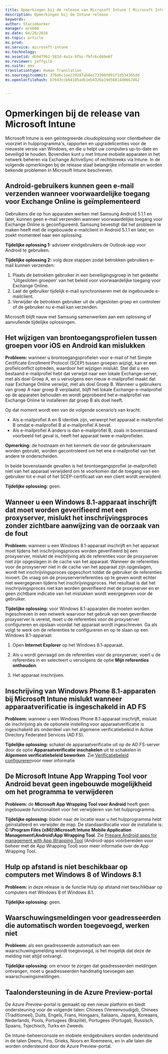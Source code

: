 ```yaml
---
title: Opmerkingen bij de release van Microsoft Intune | Microsoft Intune
description: Opmerkingen bij de Intune-release
keywords: 
author: Staciebarker
manager: arob98
ms.date: 04/28/2016
ms.topic: article
ms.prod: 
ms.service: microsoft-intune
ms.technology: 
ms.assetid: db9479b2-582d-4a1a-9fbc-fbfc6c680e6f
ms.reviewer: jeffgilb
ms.suite: ems
translationtype: Human Translation
ms.sourcegitcommit: 376e6c1ae229187ab8ec73390f091f1d534365dd
ms.openlocfilehash: b7643ccb64185adb1eb4326a19d56814d8667462


---
```


# Opmerkingen bij de release van Microsoft Intune
Microsoft Intune is een geïntegreerde cloudoplossing voor clientbeheer die voorziet in hulpprogramma's, rapporten en upgradelicenties voor de nieuwste versie van Windows, en die u helpt uw computers up-to-date en beveiligd te houden. Bovendien kunt u met Intune mobiele apparaten in het netwerk beheren via Exchange ActiveSync of rechtstreeks via Intune. In de volgende opmerkingen bij de release staat belangrijke informatie en worden bekende problemen in Microsoft Intune beschreven.


## Android-gebruikers kunnen geen e-mail verzenden wanneer voorwaardelijke toegang voor Exchange Online is geïmplementeerd

Gebruikers die op hun apparaten werken met Samsung Android 5.1.1 en later, kunnen geen e-mail verzenden wanneer voorwaardelijke toegang voor Exchange Online is geconfigureerd. Samsung bevestigt dat het probleem te maken heeft met de ingebouwde e-mailclient in Android 5.1.1 en later, en zoekt momenteel naar een oplossing.

**Tijdelijke oplossing 1:** adviseer eindgebruikers de Outlook-app voor Android te gebruiken.

**Tijdelijke oplossing 2:** volg deze stappen zodat betrokken gebruikers e-mail kunnen verzenden:

1. Plaats de betrokken gebruiker in een beveiligingsgroep in het gedeelte 'Uitgesloten groepen' van het beleid voor voorwaardelijke toegang voor Exchange Online.
2. Laat de gebruiker tijdelijk e-mail synchroniseren met de ingebouwde e-mailclient.
3. Verwijder de betrokken gebruiker uit de uitgesloten groep en controleer of de gebruiker nu e-mail kan verzenden.

Microsoft blijft nauw met Samsung samenwerken aan een oplossing of aanvullende tijdelijke oplossingen.



## Het wijzigen van brontoegangsprofielen tussen groepen voor iOS en Android kan mislukken
**Probleem:** wanneer u brontoegangsprofielen voor e-mail of het Simple Certificate Enrollment Protocol (SCEP) tussen groepen wijzigt, kan er een profielconflict optreden, waardoor het wijzigen mislukt. Stel dat u een bestaand e-mailprofiel hebt dat verwijst naar een lokale Exchange-server, met als doel Groep A, en u vervolgens een nieuw e-mailprofiel maakt dat naar Exchange Online verwijst, met als doel Groep B. Wanneer u gebruikers van groep A naar groep B verplaatst, blijft het lokale Exchange-e-mailprofiel op de apparaten behouden en wordt geprobeerd het e-mailprofiel van Exchange Online te installeren dat groep B als doel heeft.

Op dat moment wordt een van de volgende scenario’s van kracht: 
* Als e-mailprofiel A en B identiek zijn, verwerpt het apparaat e-mailprofiel B omdat e-mailprofiel B al e-mailprofiel A bevat.
* Als e-mailprofiel A anders is dan e-mailprofiel B, zoals in bovenstaand voorbeeld het geval is, heeft het apparaat twee e-mailprofielen.

**Opmerking:** de hostnaam en het kenmerk die voor de gebruikersnaam worden gebruikt, worden gecontroleerd om het ene e-mailprofiel van het andere te onderscheiden.

In beide bovenstaande gevallen is het brontoegangsprofiel (e-mailprofiel) niet van het apparaat verwijderd om te voorkomen dat de toegang van een gebruiker tot e-mail of het SCEP-certificaat van een client wordt verwijderd.

**Tijdelijke oplossing:** geen.

## Wanneer u een Windows 8.1-apparaat inschrijft dat moet worden geverifieerd met een proxyserver, mislukt het inschrijvingsproces zonder zichtbare aanwijzing van de oorzaak van de fout
**Probleem:** wanneer u een Windows 8.1-apparaat inschrijft en het apparaat moet tijdens het inschrijvingsproces worden geverifieerd bij een proxyserver, mislukt de inschrijving als de referenties voor de proxyserver niet zijn opgeslagen in de cache van het apparaat. Wanneer de referenties voor de proxyserver niet in de cache van het apparaat zijn opgeslagen, wordt het inschrijvingsproces opgeschort totdat de gebruiker de referenties invoert. De vraag om de proxyserverreferenties op te geven wordt echter niet weergegeven tijdens het inschrijvingsproces. Het resultaat is dat het inschrijvingsproces niet kan worden geverifieerd met de proxyserver en er geen zichtbare indicatie van het mislukken wordt weergegeven voor de gebruiker.

**Tijdelijke oplossing:** voor Windows 8.1-apparaten die moeten worden ingeschreven in een netwerk waarvoor het gebruik van een geverifieerde proxyserver is vereist, moet u de referenties voor de proxyserver configureren en opslaan voordat het apparaat wordt ingeschreven. Ga als volgt te werk om de referenties te configureren en op te slaan op een Windows 8.1-apparaat:

1.  Open **Internet Explorer** op het Windows 8.1-apparaat.

2.  Als u wordt gevraagd om de referenties voor de proxyserver, voert u de referenties in en selecteert u vervolgens de optie **Mijn referenties onthouden**.

3.  Het apparaat inschrijven.

## Inschrijving van Windows Phone 8.1-apparaten bij Microsoft Intune mislukt wanneer apparaatverificatie is ingeschakeld in AD FS
**Probleem:** wanneer u een Windows Phone 8.1-apparaat inschrijft, mislukt de inschrijving als de optionele instelling voor apparaatverificatie is ingeschakeld als onderdeel van het algemene verificatiebeleid in Active Directory Federated Services (AD FS).

**Tijdelijke oplossing:** schakel de apparaatverificatie uit op de AD FS-server door de optie **Apparaatverificatie inschakelen** uit te schakelen in **Algemeen verificatiebeleid bewerken**. Zie [Verificatiebeleid configureren](http://technet.microsoft.com/library/dn486781.aspx)voor meer informatie


## De Microsoft Intune App Wrapping Tool voor Android bevat geen ingebouwde mogelijkheid om het programma te verwijderen
**Probleem:** de **Microsoft App Wrapping Tool voor Android** heeft geen ingebouwde functionaliteit voor het verwijderen van het hulpprogramma.

**Tijdelijke oplossing:** blader naar de locatie waar u het hulpprogramma hebt geïnstalleerd en verwijder de map. De standaardlocatie voor de installatie is: **C:\Program Files (x86)\Microsoft Intune Mobile Application Management\Android\App Wrapping Tool**. Zie [Prepare Android apps for management with App Wrapping Tool](/intune/deploy-use/prepare-android-apps-for-mobile-application-management-with-the-microsoft-intune-app-wrapping-tool) (Android-apps voorbereiden voor beheer met de App Wrapping Tool) voor meer informatie over de App Wrapping Tool.

## Hulp op afstand is niet beschikbaar op computers met Windows 8 of Windows 8.1
**Probleem:** in deze release is de functie Hulp op afstand niet beschikbaar op computers met Windows 8 of Windows 8.1.

**Tijdelijke oplossing:** geen.

## Waarschuwingsmeldingen voor geadresseerden die automatisch worden toegevoegd, werken niet
**Probleem:** als een geadresseerde automatisch aan een waarschuwingsmelding wordt toegevoegd, is het mogelijk dat deze de melding niet altijd ontvangt.

**Tijdelijke oplossing:** om ervoor te zorgen dat geadresseerden meldingen ontvangen, moet u geadresseerden handmatig toevoegen aan waarschuwingsmeldingen.

## Taalondersteuning in de Azure Preview-portal
De Azure Preview-portal is gemaakt op een nieuw platform en biedt ondersteuning voor de volgende talen: Chinees (Vereenvoudigd), Chinees (Traditioneel), Duits, Engels, Frans, Hongaars, Italiaans, Japans, Koreaans, Nederlands, Pools, Portugees (Brazilië), Portugees (Portugal), Russisch, Spaans, Tsjechisch, Turks en Zweeds.

De Intune-beheerconsole en mobiele eindgebruikers worden ondersteund in de talen Deens, Fins, Grieks, Noors en Roemeens, en in alle talen die worden ondersteund door de Azure Preview-portal.



<!--HONumber=Jul16_HO3-->


